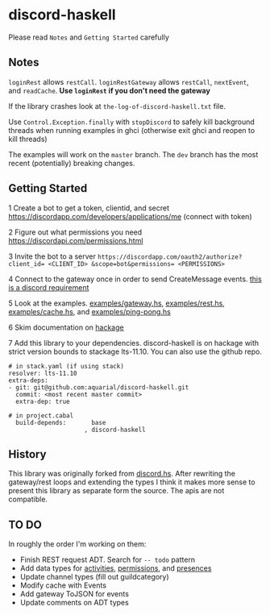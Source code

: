 # discord-haskell

Please read `Notes` and `Getting Started` carefully

## Notes

`loginRest` allows `restCall`. `loginRestGateway` allows `restCall`,
`nextEvent`, and `readCache`. **Use `loginRest` if you don't need the 
gateway**

If the library crashes look at `the-log-of-discord-haskell.txt` file.

Use `Control.Exception.finally` with `stopDiscord` to safely
kill background threads when running examples in ghci
(otherwise exit ghci and reopen to kill threads)

The examples will work on the `master` branch. The `dev` branch
has the most recent (potentially) breaking changes.

## Getting Started

1 Create a bot to get a token, clientid, and secret
<https://discordapp.com/developers/applications/me> (connect with token)

2 Figure out what permissions you need
<https://discordapi.com/permissions.html>

3 Invite the bot to a server
`https://discordapp.com/oauth2/authorize?client_id= <CLIENT_ID> &scope=bot&permissions= <PERMISSIONS>`

4 Connect to the gateway once in order to send CreateMessage events.
[this is a discord requirement](https://discordapp.com/developers/docs/resources/channel#create-message)

5 Look at the examples.
[examples/gateway.hs](./examples/gateway.hs),
[examples/rest.hs](./examples/rest.hs),
[examples/cache.hs](./examples/cache.hs), and
[examples/ping-pong.hs](./examples/ping-pong.hs)

6 Skim documentation on 
[hackage](https://hackage.haskell.org/package/discord-haskell-0.5.2)

7 Add this library to your dependencies. discord-haskell is on hackage
with strict version bounds to stackage lts-11.10. You can also use
the github repo.

```
# in stack.yaml (if using stack)
resolver: lts-11.10
extra-deps:
- git: git@github.com:aquarial/discord-haskell.git
  commit: <most recent master commit>
  extra-dep: true

# in project.cabal
  build-depends:       base
                     , discord-haskell

```

## History

This library was originally forked from
[discord.hs](https://github.com/jano017/Discord.hs).
After rewriting the gateway/rest loops and extending the types
I think it makes more sense to present this library as
separate form the source. The apis are not compatible.

## TO DO

In roughly the order I'm working on them:

- Finish REST request ADT. Search for `-- todo` pattern
- Add data types for
[activities](https://discordapp.com/developers/docs/topics/gateway#activity-object),
[permissions](https://discordapp.com/developers/docs/topics/permissions), and
[presences](https://discordapp.com/developers/docs/topics/gateway#presence-update)
- Update channel types (fill out guildcategory)
- Modify cache with Events
- Add gateway ToJSON for events
- Update comments on ADT types

